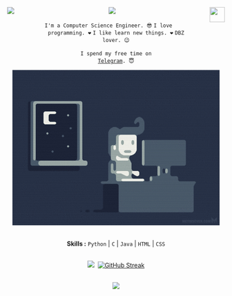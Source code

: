 <img align="left" src="https://visitor-badge.laobi.icu/badge?page_id=rushiranpise.rushiranpise">
<img align="right" width="35" height="35" src="https://covid19-thane.github.io/images/logo.png"> 
<div align="center">
<img src="https://readme-typing-svg.herokuapp.com?lines=Hey+there+%2C+My+Name+Is+Rushi+Ranpise.">
<div align="center" width="50">

<code>I'm a Computer Science Engineer. 😎</code>
<code>I love programming. ❤</code>
<code>I like learn new things. ❤</code>
<code>DBZ lover. 😉</code>

<code>I spend my free time on <a href="https://t.me/rushiranpise">Telegram</a>. 😇</code>

<img src="https://github.com/rushiranpise/rushiranpise/blob/master/gifs/coding.gif">

<br><b>Skills :</b> <code>Python</code> | <code>C</code> | <code>Java</code> | <code>HTML</code> | <code>CSS</code>

<br><img src="https://github-readme-stats.vercel.app/api?username=rushiranpise&include_all_commits=true&show_icons=true&theme=react">&nbsp;&nbsp;[![GitHub Streak](https://github-readme-streak-stats.herokuapp.com?user=rushiranpise&theme=react&date_format=M%20j%5B%2C%20Y%5D)](https://git.io/streak-stats)

<br><img src="https://activity-graph.herokuapp.com/graph?username=rushiranpise&theme=react-dark">  
</div>
